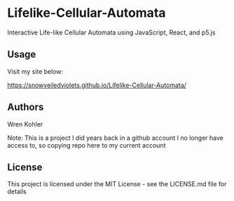 # Lifelike-Cellular-Automata
Interactive Life-like Cellular Automata using JavaScript, React, and p5.js

## Usage

Visit my site below:

https://snowveiledviolets.github.io/Lifelike-Cellular-Automata/

## Authors

Wren Kohler

Note: This is a project I did years back in a github account I no longer have access to, so copying repo here to my current account

## License

This project is licensed under the MIT License - see the LICENSE.md file for details
